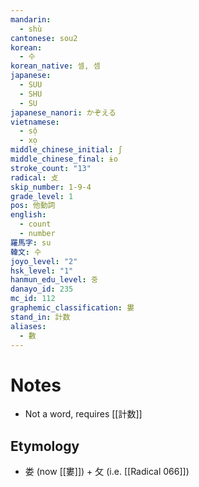 ```yaml
---
mandarin:
  - shù
cantonese: sou2
korean:
  - 수
korean_native: 셀, 셈
japanese:
  - SUU
  - SHU
  - SU
japanese_nanori: かぞえる
vietnamese:
  - sộ
  - xọ
middle_chinese_initial: ʃ
middle_chinese_final: ɨo
stroke_count: "13"
radical: 攴
skip_number: 1-9-4
grade_level: 1
pos: 他動詞
english:
  - count
  - number
羅馬字: su
韓文: 수
joyo_level: "2"
hsk_level: "1"
hanmun_edu_level: 중
danayo_id: 235
mc_id: 112
graphemic_classification: 婁
stand_in: 計数
aliases:
  - 數
---
```


# Notes
- Not a word, requires [[計数]]
## Etymology
- 娄 (now [[婁]]) + 攵 (i.e. [[Radical 066]])